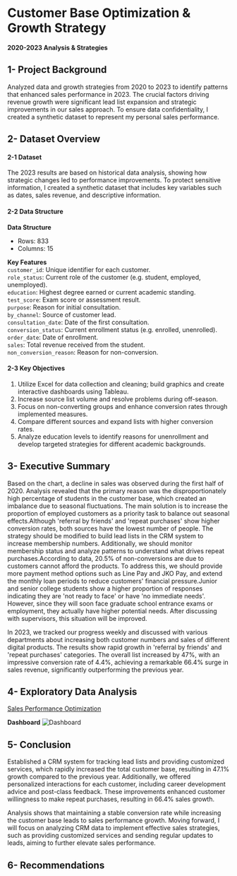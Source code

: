 # Customer Base Optimization & Growth Strategy
**2020-2023 Analysis & Strategies**

## 1- Project Background

Analyzed data and growth strategies from 2020 to 2023 to identify patterns that enhanced sales performance in 2023. The crucial factors driving revenue growth were significant lead list expansion and strategic improvements in our sales approach. To ensure data confidentiality, I created a synthetic dataset to represent my personal sales performance.

## 2- Dataset Overview

#### 2-1 Dataset
The 2023 results are based on historical data analysis, showing how strategic changes led to performance improvements. To protect sensitive information, I created a synthetic dataset that includes key variables such as dates, sales revenue, and descriptive information.

#### 2-2 Data Structure

**Data Structure**
- Rows: 833
- Columns: 15

**Key Features**  
`customer_id`: Unique identifier for each customer.  
`role_status`: Current role of the customer (e.g. student, employed, unemployed).  
`education`: Highest degree earned or current academic standing.  
`test_score`: Exam score or assessment result.  
`purpose`: Reason for initial consultation.  
`by_channel`: Source of customer lead.  
`consultation_date`: Date of the first consultation.  
`conversion_status`: Current enrollment status (e.g. enrolled, unenrolled).  
`order_date`: Date of enrollment.  
`sales`: Total revenue received from the student.  
`non_conversion_reason`: Reason for non-conversion.

#### 2-3 Key Objectives  
1. Utilize Excel for data collection and cleaning; build graphics and create interactive dashboards using Tableau.
2. Increase source list volume and resolve problems during off-season.
3. Focus on non-converting groups and enhance conversion rates through implemented measures.
4. Compare different sources and expand lists with higher conversion rates.
5. Analyze education levels to identify reasons for unenrollment and develop targeted strategies for different academic backgrounds.

## 3- Executive Summary
Based on the chart, a decline in sales was observed during the first half of 2020. Analysis revealed that the primary reason was the disproportionately high percentage of students in the customer base, which created an imbalance due to seasonal fluctuations. The main solution is to increase the proportion of employed customers as a priority task to balance out seasonal effects.Although 'referral by friends' and 'repeat purchases' show higher conversion rates, both sources have the lowest number of people. The strategy should be modified to build lead lists in the CRM system to increase membership numbers. Additionally, we should monitor membership status and analyze patterns to understand what drives repeat purchases.According to data, 20.5% of non-conversions are due to customers cannot afford the products. To address this, we should provide more payment method options such as Line Pay and JKO Pay, and extend the monthly loan periods to reduce customers' financial pressure.Junior and senior college students show a higher proportion of responses indicating they are 'not ready to face' or have 'no immediate needs'. However, since they will soon face graduate school entrance exams or employment, they actually have higher potential needs. After discussing with supervisors, this situation will be improved.

In 2023, we tracked our progress weekly and discussed with various departments about increasing both customer numbers and sales of different digital products. The results show rapid growth in 'referral by friends' and 'repeat purchases' categories. The overall list increased by 47%, with an impressive conversion rate of 4.4%, achieving a remarkable 66.4% surge in sales revenue, significantly outperforming the previous year.


## 4- Exploratory Data Analysis
[Sales Performance Optimization](https://github.com/cytdata/Jenna_Portfolio/blob/95f410f66361f54a10dc7ae7cd7d691f7cca5086/Sales%20Performance%20Optimization.pdf)

**Dashboard**
![Dashboard](https://github.com/user-attachments/assets/1381fb9d-0a93-4b39-b6a2-8787b58645a1)



## 5- Conclusion
Established a CRM system for tracking lead lists and providing customized services, which rapidly increased the total customer base, resulting in 47.1% growth compared to the previous year. Additionally, we offered personalized interactions for each customer, including career development advice and post-class feedback. These improvements enhanced customer willingness to make repeat purchases, resulting in 66.4% sales growth.  

Analysis shows that maintaining a stable conversion rate while increasing the customer base leads to sales performance growth. Moving forward, I will focus on analyzing CRM data to implement effective sales strategies, such as providing customized services and sending regular updates to leads, aiming to further elevate sales performance.

## 6- Recommendations
